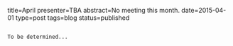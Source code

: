 title=April
presenter=TBA
abstract=No meeting this month.
date=2015-04-01
type=post
tags=blog
status=published
~~~~~~

To be determined...
